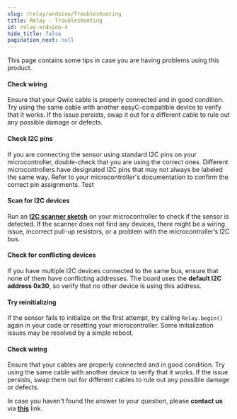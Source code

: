 ```yaml
---
slug: /relay/arduino/Troubleshooting
title: Relay - Troubleshooting
id: relay-arduino-4
hide_title: false
pagination_next: null
---
```


This page contains some tips in case you are having problems using this product.

<ExpandableSection title="My sensor won't initialize! (Qwiic breakout board)">

#### Check wiring
Ensure that your Qwiic cable is properly connected and in good condition. Try using the same cable with another easyC-compatible device to verify that it works. If the issue persists, swap it out for a different cable to rule out any possible damage or defects.

#### Check I2C pins
If you are connecting the sensor using standard I2C pins on your microcontroller, double-check that you are using the correct ones. Different microcontrollers have designated I2C pins that may not always be labeled the same way. Refer to your microcontroller's documentation to confirm the correct pin assignments. Test

#### Scan for I2C devices
Run an [**I2C scanner sketch**](https://github.com/SolderedElectronics/Soldered-Hacky-Codes/tree/main/I2C_Scanner) on your microcontroller to check if the sensor is detected. If the scanner does not find any devices, there might be a wiring issue, incorrect pull-up resistors, or a problem with the microcontroller’s I2C bus.

#### Check for conflicting devices
If you have multiple I2C devices connected to the same bus, ensure that none of them have conflicting addresses. The board uses the **default I2C address 0x30**, so verify that no other device is using this address.

#### Try reinitializing
If the sensor fails to initialize on the first attempt, try calling `Relay.begin()` again in your code or resetting your microcontroller. Some initialization issues may be resolved by a simple reboot.

</ExpandableSection>
<ExpandableSection title="My sensor doesn't work! (Regular breakout board)">

#### Check wiring
Ensure that your cables are properly connected and in good condition. Try using the same cable with another device to verify that it works. If the issue persists, swap them out for  different cables to rule out any possible damage or defects.

</ExpandableSection>


<InfoBox>In case you haven't found the answer to your question, please **contact us** via [**this**](https://soldered.com/contact/) link.</InfoBox>